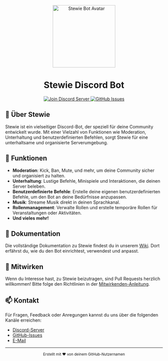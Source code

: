 <div align="center">
  <img src="https://cdn.discordapp.com/avatars/1234567890/abcdefghijklmnopqrstuvwxyz.png" alt="Stewie Bot Avatar" width="200">
  <h1>Stewie Discord Bot</h1>
  <p>
    <a href="https://discord.gg/gpeTksn4vn">
      <img src="https://img.shields.io/badge/Discord-Join%20Server-7289DA?logo=discord&logoColor=white" alt="Join Discord Server">
    </a>
    <a href="https://github.com/deinGitHubNutzername/stewie-bot/issues">
      <img src="https://img.shields.io/github/issues/deinGitHubNutzername/stewie-bot?logo=github" alt="GitHub Issues">
    </a>
  </p>
</div>

## 📖 Über Stewie

Stewie ist ein vielseitiger Discord-Bot, der speziell für deine Community entwickelt wurde. Mit einer Vielzahl von Funktionen wie Moderation, Unterhaltung und benutzerdefinierten Befehlen, sorgt Stewie für eine unterhaltsame und organisierte Serverumgebung.

## 🚀 Funktionen

- **Moderation**: Kick, Ban, Mute, und mehr, um deine Community sicher und organisiert zu halten.
- **Unterhaltung**: Lustige Befehle, Minispiele und Interaktionen, die deinen Server beleben.
- **Benutzerdefinierte Befehle**: Erstelle deine eigenen benutzerdefinierten Befehle, um den Bot an deine Bedürfnisse anzupassen.
- **Musik**: Streame Musik direkt in deinen Sprachkanal.
- **Rollenmanagement**: Verwalte Rollen und erstelle temporäre Rollen für Veranstaltungen oder Aktivitäten.
- **Und vieles mehr!**

## 📄 Dokumentation

Die vollständige Dokumentation zu Stewie findest du in unserem [Wiki](https://github.com/deinGitHubNutzername/stewie-bot/wiki). Dort erfährst du, wie du den Bot einrichtest, verwendest und anpasst.

## 🤝 Mitwirken

Wenn du Interesse hast, zu Stewie beizutragen, sind Pull Requests herzlich willkommen! Bitte folge den Richtlinien in der [Mitwirkenden-Anleitung](.github/CONTRIBUTING.md).

## 📫 Kontakt

Für Fragen, Feedback oder Anregungen kannst du uns über die folgenden Kanäle erreichen:

- [Discord-Server](https://discord.gg/abcdefgh)
- [GitHub-Issues](https://github.com/deinGitHubNutzername/stewie-bot/issues)
- [E-Mail](mailto:stewie-bot@email.com)

---

<div align="center">
  <sub>Erstellt mit ❤️ von deinem GitHub-Nutzernamen</sub>
</div>
